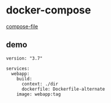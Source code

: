 # docker-compose

[compose-file](https://docs.docker.com/compose/compose-file/)

## demo

```
version: "3.7"

services:
  webapp:
    build:
      context: ./dir
      dockerfile: Dockerfile-alternate
    image: webapp:tag
```

##